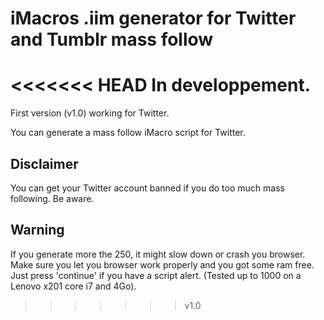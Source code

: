 # iMacros .iim generator for Twitter and Tumblr mass follow

<<<<<<< HEAD
In developpement.
=======
First version (v1.0) working for Twitter.

You can generate a mass follow iMacro script for Twitter.


## Disclaimer

You can get your Twitter account banned if you do too much mass following. Be aware.


## Warning

If you generate more the 250, it might slow down or crash you browser. Make sure you let you browser work properly and you got some ram free.
Just press 'continue' if you have a script alert. (Tested up to 1000 on a Lenovo x201 core i7 and 4Go).
>>>>>>> v1.0

